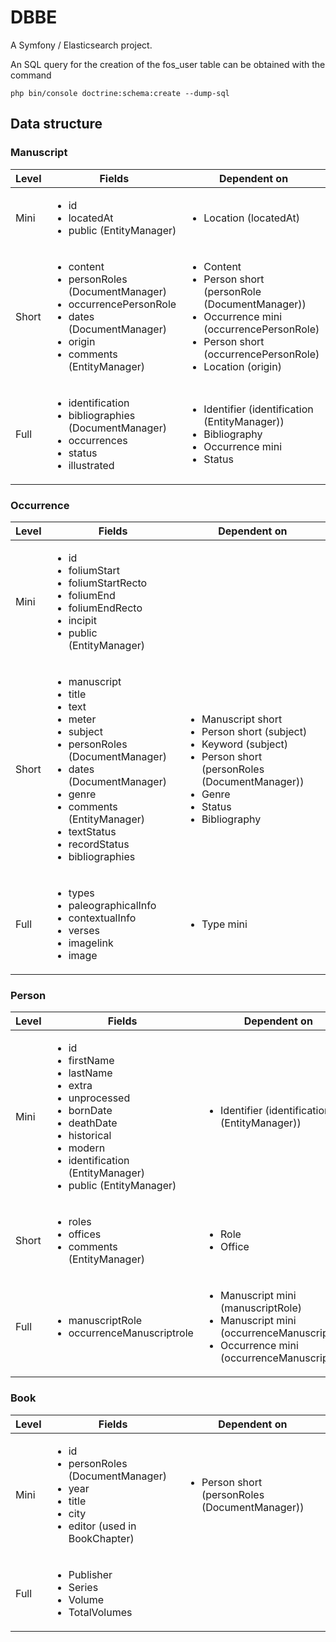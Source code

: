 DBBE
====

A Symfony / Elasticsearch project.

An SQL query for the creation of the fos_user table can be obtained with the command
```
php bin/console doctrine:schema:create --dump-sql
```

Data structure
--------------
### Manuscript
Level|Fields|Dependent on
---|---|---
Mini|<ul><li>id</li><li>locatedAt</li><li>public (EntityManager)</li></ul>|<ul><li>Location (locatedAt)</li></ul>
Short|<ul><li>content</li><li>personRoles (DocumentManager)</li><li>occurrencePersonRole</li><li>dates (DocumentManager)</li><li>origin</li><li>comments (EntityManager)</li></ul>|<ul><li>Content</li><li>Person short (personRole (DocumentManager))</li><li>Occurrence mini (occurrencePersonRole)</li><li>Person short (occurrencePersonRole)</li><li>Location (origin)</li></ul>
Full|<ul><li>identification</li><li>bibliographies (DocumentManager)</li><li>occurrences</li><li>status</li><li>illustrated</li></ul>|<ul><li>Identifier (identification (EntityManager))</li><li>Bibliography</li><li>Occurrence mini</li><li>Status</li></ul>

### Occurrence
Level|Fields|Dependent on
---|---|---
Mini|<ul><li>id</li><li>foliumStart</li><li>foliumStartRecto</li><li>foliumEnd</li><li>foliumEndRecto</li><li>incipit</li><li>public (EntityManager)</li></ul>|
Short|<ul><li>manuscript</li><li>title</li><li>text</li><li>meter</li><li>subject</li><li>personRoles (DocumentManager)</li><li>dates (DocumentManager)</li><li>genre</li><li>comments (EntityManager)</li><li>textStatus</li><li>recordStatus</li><li>bibliographies</li></ul>|<ul><li>Manuscript short</li><li>Person short (subject)</li><li>Keyword (subject)</li><li>Person short (personRoles (DocumentManager))</li><li>Genre</li><li>Status</li><li>Bibliography</li></ul>
Full|<ul><li>types</li><li>paleographicalInfo</li><li>contextualInfo</li><li>verses</li><li>imagelink</li><li>image</li></ul>|<ul><li>Type mini</li></ul>

### Person
Level|Fields|Dependent on
---|---|---
Mini|<ul><li>id</li><li>firstName</li><li>lastName</li><li>extra</li><li>unprocessed</li><li>bornDate</li><li>deathDate</li><li>historical</li><li>modern</li><li>identification (EntityManager)</li><li>public (EntityManager)</li></ul>|<ul><li>Identifier (identification (EntityManager))</li></ul>
Short|<ul><li>roles</li><li>offices</li><li>comments (EntityManager)</li></ul>|<ul><li>Role</li><li>Office</li></ul>
Full|<ul><li>manuscriptRole</li><li>occurrenceManuscriptrole</li></ul>|<ul><li>Manuscript mini (manuscriptRole)</li><li>Manuscript mini (occurrenceManuscriptrole)</li><li>Occurrence mini (occurrenceManuscriptrole)</li></ul>

### Book
Level|Fields|Dependent on
---|---|---
Mini|<ul><li>id</li><li>personRoles (DocumentManager)</li><li>year</li><li>title</li><li>city</li><li>editor (used in BookChapter)</li></ul>|<ul><li>Person short (personRoles (DocumentManager))</li></ul>
Full|<ul><li>Publisher</li><li>Series</li><li>Volume</li><li>TotalVolumes</li>
